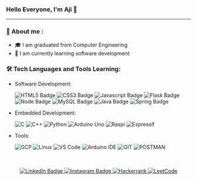 ### Hello Everyone, I'm Aji 👋
---
### :man: About me :
- :mortar_board: I am graduated from Computer Engineering 
- :seedling: I am currently learning software development
### :hammer_and_wrench: Tech Languages and Tools Learning:
- Software Development:
  <div>
    <img src="https://img.shields.io/badge/HTML5-323330?style=for-the-badge&logo=html5&logoColor=orange" alt="HTML5 Badge">
    <img src="https://img.shields.io/badge/CSS3-323330?style=for-the-badge&logo=css3&logoColor=1572B6" alt="CSS3 Badge">
    <img src="https://img.shields.io/badge/JavaScript-323330?style=for-the-badge&logo=javascript&logoColor=F7DF1E" alt="Javascript Badge">
    <img src="https://img.shields.io/badge/Flask-323330?style=for-the-badge&logo=flask&logoColor=white" alt="Flask Badge">
    
    <br>
    <img src="https://img.shields.io/badge/Node%20js-323330?style=for-the-badge&logo=nodedotjs&logoColor=green" alt="Node Badge">
     <img src="https://img.shields.io/badge/MySQL-323330?style=for-the-badge&logo=mysql&logoColor=white" alt="MySQL Badge">
     <img src="https://img.shields.io/badge/Java-323330?style=for-the-badge&logo=java&logoColor=white" alt="Java Badge">
    <img src="https://img.shields.io/badge/Spring-323330?style=for-the-badge&logo=spring&logoColor=white" alt="Spring Badge">
  </div>
  
- Embedded Development:
  <div>
    <img src="https://img.shields.io/badge/C-323330?style=for-the-badge&logo=c&logoColor=00599C" alt="C">
    <img src="https://img.shields.io/badge/C%2B%2B-323330?style=for-the-badge&logo=c%2B%2B&logoColor=00599C" alt="C++">
    <img src="https://img.shields.io/badge/Python-323330?style=for-the-badge&logo=python&logoColor=blue" alt="Python">
     <img src="https://img.shields.io/badge/Arduino-323330?style=for-the-badge&logo=Arduino&logoColor=00979D" alt="Arduino Uno">
    <img src="https://img.shields.io/badge/Raspberry%20Pi-323330?style=for-the-badge&logo=Raspberry%20Pi&logoColor=A22846" alt="Raspi">
      <img src="https://img.shields.io/badge/espressif-323330?style=for-the-badge&logo=espressif&logoColor=E7352C" alt="Espressif">
 
  </div>
  </div>
- Tools:
  <div>
    <img src="https://img.shields.io/badge/Google_Cloud-323330?style=for-the-badge&logo=google-cloud&logoColor=blue" alt="GCP">
    <img src="https://img.shields.io/badge/Linux-323330?style=for-the-badge&logo=linux&logoColor=yellow" alt="Linux">
    <img src="https://img.shields.io/badge/VSCode-323330?style=for-the-badge&logo=visual%20studio%20code&logoColor=blue" alt="VS Code">
    <img src="https://img.shields.io/badge/Arduino_IDE-323330?style=for-the-badge&logo=arduino&logoColor=00979D" alt="Arduino IDE">
    <img src="https://img.shields.io/badge/GIT-323330?style=for-the-badge&logo=git&logoColor=E44C30" alt="GIT">
    <img src="https://img.shields.io/badge/Postman-323330?style=for-the-badge&logo=Postman&logoColor=FF6C37" alt="POSTMAN">
  
<div align="center">
  <br>
  <br>
  <div id="badges">
    <a href="https://www.linkedin.com/in/ibrahim-aji-25b29224a/">
      <img src="https://img.shields.io/badge/LinkedIn-blue?style=for-the-badge&logo=linkedin&logoColor=white" alt="LinkedIn Badge"/>
    </a>
     <a href="https://www.instagram.com/ibrahim20.25aji/">
      <img src="https://img.shields.io/badge/Instagram-E4405F?style=for-the-badge&logo=instagram&logoColor=white" alt="Instagram Badge"/>
    </a>
    <a href="https://www.hackerrank.com/profile/IbrahimAji">
      <img src="https://img.shields.io/badge/-Hackerrank-2EC866?style=for-the-badge&logo=HackerRank&logoColor=white" alt="Hackerrank">
    </a>
    <a href="https://leetcode.com/u/ajiibrahim545/">
      <img src="https://img.shields.io/badge/-LeetCode-FFA116?style=for-the-badge&logo=LeetCode&logoColor=black" alt="LeetCode">
    </a>
  </div>
</div>

 
